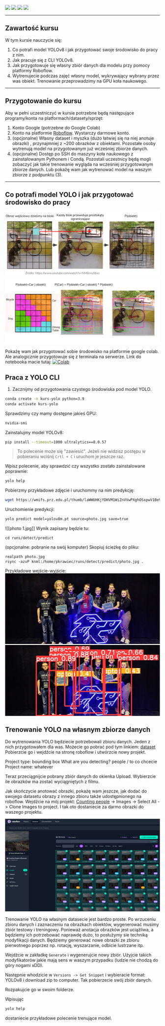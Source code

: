 [![](https://github.com/knmlprz/poradniki/raw/main/resources/Notebooks.png)](https://github.com/knmlprz/poradniki/blob/main/resources/Notebooks.png)
[![](https://camo.githubusercontent.com/e52926e51505cbc1fb5acd8befbf445d741d16bd6e29b6f8741d456bc5a79e9a/68747470733a2f2f6261646765732e616c65656e34322e636f6d2f7372632f6769746875622e737667)](https://github.com/knmlprz/) [![](https://camo.githubusercontent.com/29cc3029608172b190b49c068afc5fc093ae3ce4113d03789b46a409096bc201/68747470733a2f2f6261646765732e616c65656e34322e636f6d2f7372632f646973636f72642e737667)](https://discord.com/invite/ZYJdXXgE6H) [![](https://camo.githubusercontent.com/c6d07f59b8927e50828bdb69b368bf68f6dd0b33b7a42672d61468428de9444a/68747470733a2f2f6261646765732e616c65656e34322e636f6d2f7372632f74656c656772616d2e737667)](https://t.me/s/knmlprz)

---

## Zawartość kursu

W tym kursie nauczycie się:

1. Co potrafi model YOLOv8 i jak przygotować swoje środowisko do pracy z nim.
2. Jak pracuje się z CLI YOLOv8.
3. Jak przygotowuje się własny zbiór danych dla modelu przy pomocy platformy Roboflow.
4. Wytrenujecie podczas zajęć własny model, wykrywający wybrany przez was obiekt. Trenowanie przeprowadzimy na GPU koła naukowego.

---

## Przygotowanie do kursu

Aby w pełni uczestniczyć w kursie potrzebne będą następujące programy/konta na platformach/datasety/sprzęt:

1. Konto Google (potrzebne do Google Colab)
2. Konto na platformie [Roboflow](https://roboflow.com/). Wystarczy darmowe konto.
3. (opcjonalne) Własny dataset i myszka (dużo łatwiej się na niej anotuje obrazki) , przynajmniej z ~200 obrazków z obiektami. Pozostałe osoby wytrenują model na przygotowanym już wcześniej zbiorze danych.
4. (opcjonalne) Dostęp po SSH do maszyny koła naukowego z zainstalowanym Pythonem i Condą. Pozostali uczestnicy będą mogli zobaczyć jak takie trenowanie wygląda na wcześniej przygotowanym zbiorze danych. Lub pokażę wam jak wytrenować model na waszym zbiorze z podpunktu (3).

---

## Co potrafi model YOLO i jak przygotować środowisko do pracy

![](Pasted%20image%2020230520162508.png)
![](Pasted%20image%2020230520162537.png)

Pokażę wam jak przygotować sobie środowisko na platformie google colab. Ale analogicznie przygotowuje się z terminala na serwerze. Link do notebooka macie tutaj: [![Colab](https://camo.githubusercontent.com/84f0493939e0c4de4e6dbe113251b4bfb5353e57134ffd9fcab6b8714514d4d1/68747470733a2f2f636f6c61622e72657365617263682e676f6f676c652e636f6d2f6173736574732f636f6c61622d62616467652e737667)](https://colab.research.google.com/github/knmlprz/poradniki/blob/main/Python/YOLOv8/YOLOv8_%C5%9Aledzenie_i_zliczanie_obiekt%C3%B3w.ipynb)

## Praca z YOLO CLI

1. Zacznijmy od przygotowania czystego środowiska pod model YOLO.

```sh
conda create -n kurs-yolo python=3.9
conda activate kurs-yolo
```

Sprawdzimy czy mamy dostępne jakieś GPU:

```sh
nvidia-smi
```

Zainstalujmy model YOLOv8:

```sh
pip install --timeout=1000 ultralytics==8.0.57
```

> To polecenie może się "zawiesić". Jeżeli nie widzisz postępu w pobieraniu wciśnij `Crtl + C` i uruchom je jeszcze raz.

Wpisz polecenie, aby sprawdzić czy wszystko zostało zainstalowane poprawnie:

```sh
yolo help
```

Pobierzmy przykładowe zdjęcie i uruchommy na nim predykcję:

```sh
wget https://wmifs.prz.edu.pl/thumb/laWWUHKjYDHVM1WiZnVVwPXghOSxpwV1BeV31CVhsd,7/pl/news/7/381/1/gABoNM1MNe09mBEQ,img_20230115_170135.jpg -O photo.jpg
```

Uruchomienie predykcji:

```sh
yolo predict model=yolov8m.pt source=photo.jpg save=true
```

![[photo 1.jpg]]
Wynik zapisany będzie tu:

```
cd runs/detect/predict
```

(opcjonalne: pobranie na swój komputer)
Skopiuj ścieżkę do pliku:

```
realpath photo.jpg
rsync -azvP knml:/home/pkrawiec/runs/detect/predict/photo.jpg .
```

Przykładowe wejście-wyjście:
![](Pasted%20image%2020230520163640.png)
![](photo.jpg)

## Trenowanie YOLO na własnym zbiorze danych

Do wytrenowania YOLO będziecie potrzebowali zbioru danych. Jeden z nich przygotowałem dla was. Możecie go pobrać pod tym linkiem: [dataset](https://drive.google.com/file/d/1RqOFLIfGBRNCl6ztPlB2gS87f5f_XuIp/view?usp=sharing) Pobierzcie go i wejdźcie na stronę roboflow i utwórzcie nowy projekt.

Project type: bounding box
What are you detecting? people / to co chcecie
Project name: whatever

Teraz przeciągnijcie pobrany zbiór danych do okienka Upload. Wybierzcie ile obrazków ma zostać wyciągniętych z filmu.

Jak skończycie anotować obrazki, pokażę wam jeszcze, jak dodać do swojego datasetu obrazy z innego zbioru także udostępnionego na roboflow. Wejdźcie na mój projekt: [Counting people](https://universe.roboflow.com/rzeszow-university-of-technology/counting-people-in-rzeszow) -> Images -> Select All -> Clone Images to project. I tak oto dostaniecie za darmo obrazki do waszego projektu.

![](Pasted%20image%2020230520165925.png)

Trenowanie YOLO na własnym datasecie jest bardzo proste. Po wrzuceniu zbioru danych i zaznaczeniu na obrazkach obiektów, wygenerować musimy zbiór testowy i treningowy. Ponieważ anotacja obrazków jest uciążliwa, a będziemy ich potrzebować naprawdę dużo, to posłużymy sie techniką modyfikacji danych. Będziemy generować nowe obrazki ze zbioru pierwotnego poprzez np. rotację, wyszarzanie, odbicie lustrzane itp.

Wejdźcie w zakładkę `Generate` i wygenerujcie nowy zbiór. Użyjcie takich modyfikatorów jakie mają sens w waszym przypadku (ludzie nie chodzą do góry nogami xDD).

Następnie whodzicie w `Versions -> Get Snippet` i wybieracie format: YOLOv8 i download zip to computer. Tak pobierzecie swój zbiór danych.

Rozpakujcie go w swoim folderze.

Wpisując

```sh
yolo help
```

dostaniecie przykładowe polecenie trenujące model.
